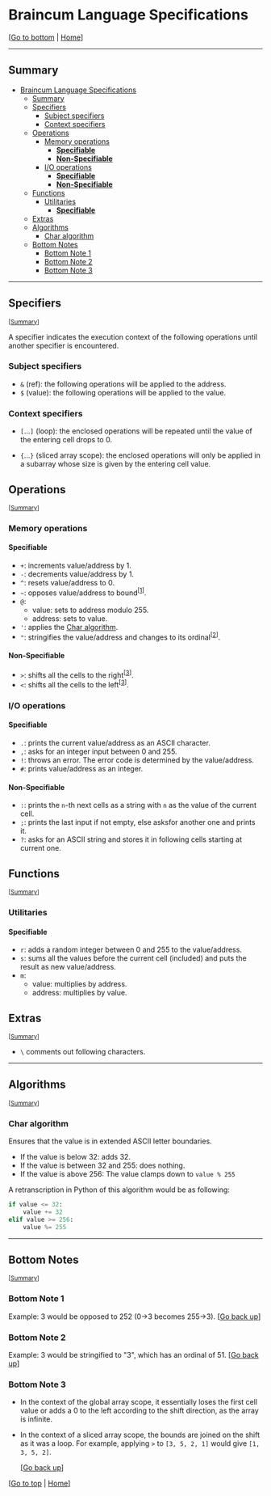 # Braincum Language Specifications

[[Go to bottom](#bottom-notes) | [Home](README.md)]

- - - -

## Summary

- [Braincum Language Specifications](#braincum-language-specifications)
	- [Summary](#summary)
	- [Specifiers](#specifiers)
		- [Subject specifiers](#subject-specifiers)
		- [Context specifiers](#context-specifiers)
	- [Operations](#operations)
		- [Memory operations](#memory-operations)
			- [**Specifiable**](#specifiable)
			- [**Non-Specifiable**](#non-specifiable)
		- [I/O operations](#io-operations)
			- [**Specifiable**](#specifiable-1)
			- [**Non-Specifiable**](#non-specifiable-1)
	- [Functions](#functions)
		- [Utilitaries](#utilitaries)
			- [**Specifiable**](#specifiable-2)
	- [Extras](#extras)
	- [Algorithms](#algorithms)
		- [Char algorithm](#char-algorithm)
	- [Bottom Notes](#bottom-notes)
		- [Bottom Note 1](#bottom-note-1)
		- [Bottom Note 2](#bottom-note-2)
		- [Bottom Note 3](#bottom-note-3)

- - - -

## Specifiers

<sub>[[Summary](#summary)]</sub>

A specifier indicates the execution context of the following operations until another specifier is encountered.

### Subject specifiers

- `&` (ref): the following operations will be applied to the address.
- `$` (value): the following operations will be applied to the value.

### Context specifiers

- `[`...`]` (loop): the enclosed operations will be repeated until the value of the entering cell drops to 0.

- `{`...`}` (sliced array scope): the enclosed operations will only be applied in a subarray whose size is given by the entering cell value.

## Operations

<sub>[[Summary](#summary)]</sub>

### Memory operations

#### **Specifiable**

- `+`: increments value/address by 1.
- `-`: decrements value/address by 1.
- `^`: resets value/address to 0.
- `~`: opposes value/address to bound<sup>[[1](#bottom-note-1)]</sup>.
- `@`:
    - value: sets to address modulo 255.
    - address: sets to value.
- `'`: applies the [Char algorithm](#char-algorithm).
- `"`: stringifies the value/address and changes to its ordinal<sup>[[2](#bottom-note-2)]</sup>.

#### **Non-Specifiable**

- `>`: shifts all the cells to the right<sup>[[3](#bottom-note-3)]</sup>.
- `<`: shifts all the cells to the left<sup>[[3](#bottom-note-3)]</sup>.

### I/O operations

#### **Specifiable**

- `.`: prints the current value/address as an ASCII character.
- `,`: asks for an integer input between 0 and 255.
- `!`: throws an error. The error code is determined by the value/address.
- `#`: prints value/address as an integer.

#### **Non-Specifiable**

- `:`: prints the `n`-th next cells as a string with `n` as the value of the current cell.
- `;`: prints the last input if not empty, else asksfor another one and prints it.
- `?`: asks for an ASCII string and stores it in following cells starting at current one.

## Functions

<sub>[[Summary](#summary)]</sub>

### Utilitaries

#### **Specifiable**

- `r`: adds a random integer between 0 and 255 to the value/address.
- `s`: sums all the values before the current cell (included) and puts the result as new value/address.
- `m`:
    - value: multiplies by address.
    - address: multiplies by value.

## Extras

<sub>[[Summary](#summary)]</sub>

- `\` comments out following characters.

- - - -

## Algorithms

<sub>[[Summary](#summary)]</sub>

### Char algorithm

Ensures that the value is in extended ASCII letter boundaries.

- If the value is below 32: adds 32.
- If the value is between 32 and 255: does nothing.
- If the value is above 256: The value clamps down to `value % 255`

A retranscription in Python of this algorithm would be as following:

```py
if value <= 32:
	value += 32
elif value >= 256:
	value %= 255
```

- - - -

## Bottom Notes

<sub>[[Summary](#summary)]</sub>

### Bottom Note 1

Example: 3 would be opposed to 252 (0->3 becomes 255->3).
[[Go back up](#specifiable)]

### Bottom Note 2

Example: 3 would be stringified to "3", which has an ordinal of 51.
[[Go back up](#specifiable)]

### Bottom Note 3

- In the context of the global array scope, it essentially loses the first cell value or adds a 0 to the left according to the shift direction, as the array is infinite.

- In the context of a sliced array scope, the bounds are joined on the shift as it was a loop. For example, applying `>` to `[3, 5, 2, 1]` would give `[1, 3, 5, 2]`.

    [[Go back up](#non-specifiable)]

[[Go to top](#braincum-language-specifications) | [Home](README.md)]
